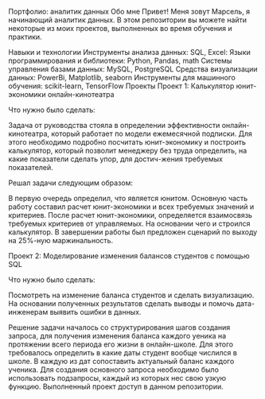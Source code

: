 Портфолио: аналитик данных
Обо мне
Привет! Меня зовут Марсель, я начинающий аналитик данных. В этом репозитории вы можете найти некоторые из моих проектов, выполненных во время обучения и практики.

Навыки и технологии
Инструменты анализа данных: SQL, Excel:
Языки программирования и библиотеки: Python, Pandas, math
Системы управления базами данных: MySQL, PostgreSQL
Средства визуализации данных: PowerBi, Matplotlib, seaborn
Инструменты для машинного обучения: scikit-learn, TensorFlow
Проекты
Проект 1: Калькулятор юнит-экономики онлайн-кинотеатра

Что нужно было сделать:

Задача от руководства стояла в определении эффективности онлайн-кинотеатра, который работает по модели ежемесячной подписки. Для этого необходимо подробно посчитать юнит-экономику и построить калькулятор, который позволит менеджеру без труда определить, на какие показатели сделать упор, для достич-жения требуемых показателей.

Решал задачи следующим образом:

В первую очередь определил, что является юнитом.
Основную часть работу составил расчет юнит-экономики и всех требуемых значений и критериев.
После расчет юнит-экономики, определяется взаимосвязь требуемых критериев от управляемых. На основании чего и строился калькулятор.
В завершении работы был предложен сценарий по выходу на 25%-ную маржинальность.

Проект 2: Моделирование изменения балансов студентов с помощью SQL

Что нужно было сделать:

Посмотреть на изменение баланса студентов и сделать визуализацию. На основании полученных результатов сделать выводы и помочь дата-инженерам выявить ошибки в данных.

Решение задачи началось со структурирования шагов создания запроса, для получения изменения баланса каждого уеника на протяжении всего периода его жизни в онлайн-школе.
Для этого требовалось определить в какие даты студент вообще числился в школе. В каждую из дат сопоставить актуальный баланс каждого ученика. Для создания основного запроса необходимо было использовать подзапросы, каждый из которых нес свою узкую функцию.
Выполненный проект доступ в данном репозитории.
